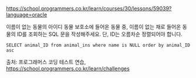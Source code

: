 https://school.programmers.co.kr/learn/courses/30/lessons/59039?language=oracle

이름이 없는 동물의 아이디
동물 보호소에 들어온 동물 중, 이름이 없는 채로 들어온 동물의 ID를 조회하는 SQL 문을 작성해주세요. 단, ID는 오름차순 정렬되어야 합니다.

```
SELECT animal_ID from animal_ins where name is NULL order by animal_ID asc
```

출처: 프로그래머스 코딩 테스트 연습, https://school.programmers.co.kr/learn/challenges
